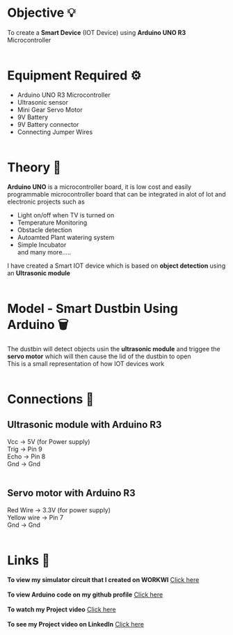 # Objective 💡
To create a **Smart Device** (IOT Device) using **Arduino UNO R3** Microcontroller <br><br>
# Equipment Required ⚙️
- Arduino UNO R3 Microcontroller
- Ultrasonic sensor
- Mini Gear Servo Motor
- 9V Battery
- 9V Battery connector
- Connecting Jumper Wires <br><br>
# Theory 📖
**Arduino UNO** is a microcontroller board, it is low cost and easily programmable microcontroller board that can be integrated in alot of Iot and electronic projects such as <br>
- Light on/off when TV is turned on
- Temperature Monitoring
- Obstacle detection
- Autoamted Plant watering system
- Simple Incubator <br>
and many more.....<br>
 
I have created a Smart IOT device which is based on **object detection** using an **Ultrasonic module**<br><br>



# Model - Smart Dustbin Using Arduino 🗑️

The dustbin will detect objects usin the **ultrasonic module** and triggee the **servo motor** which will then cause the lid of the dustbin to open <br>
This is a small representation of how IOT devices work<br><br>

# Connections 🔌
## Ultrasonic module with Arduino R3
Vcc  -> 5V (for Power supply)<br>
Trig -> Pin 9<br>
Echo -> Pin 8<br>
Gnd  -> Gnd<br><br>
## Servo motor with Arduino R3
Red Wire    -> 3.3V (for power supply) <br>
Yellow wire -> Pin 7 <br>
Gnd         -> Gnd <br><br>








# Links 🔗


**To view my simulator circuit that I created on WORKWI** [Click here](https://wokwi.com/projects/338614110134469203)<br><br>
**To view Arduino code on my github profile** [Click here](https://github.com/RayanAhmed2000/IOT-Project-using-Arduino/blob/main/Arduino%20Code.cpp)<br><br>
**To watch my Project video** [Click here](https://drive.google.com/file/d/1vuuxnb8XBSyS66iLf3biRZmkiysFHjsh/view?usp=sharing)<br><br>
**To see my Project video on LinkedIn** [Click here](https://www.linkedin.com/posts/rayan-ahmed-343160220_iot-project-iot-activity-6968612913771089921-Uztb?utm_source=share&utm_medium=member_desktop)<br><br>

